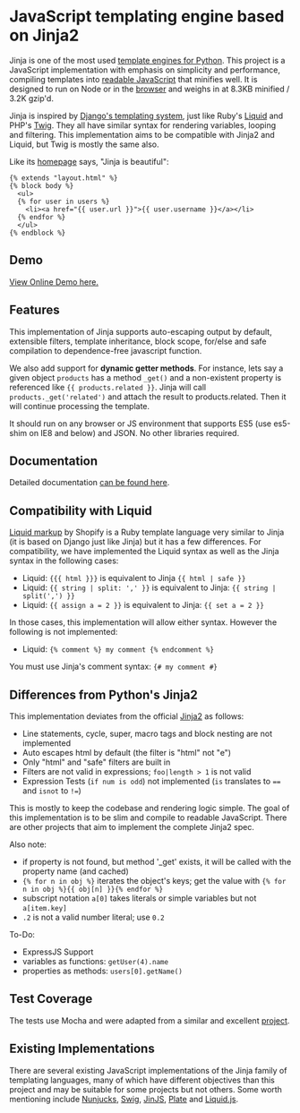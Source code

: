 # JavaScript templating engine based on Jinja2

Jinja is one of the most used [template engines for Python][jinja2]. This project is a JavaScript implementation with emphasis on simplicity and performance, compiling templates into [readable JavaScript][demo] that minifies well. It is designed to run on Node or in the [browser][demo] and weighs in at 8.3KB minified / 3.2K gzip'd.

Jinja is inspired by [Django's templating system][django], just like Ruby's [Liquid][liquid] and PHP's [Twig][twig]. They all have similar syntax for rendering variables, looping and filtering. This implementation aims to be compatible with Jinja2 and Liquid, but Twig is mostly the same also.

Like its [homepage](http://jinja.pocoo.org/) says, "Jinja is beautiful":

```
{% extends "layout.html" %}
{% block body %}
  <ul>
  {% for user in users %}
    <li><a href="{{ user.url }}">{{ user.username }}</a></li>
  {% endfor %}
  </ul>
{% endblock %}
```

## Demo

[View Online Demo here.][demo]


## Features

This implementation of Jinja supports auto-escaping output by default, extensible filters, template inheritance, block scope, for/else and safe compilation to dependence-free javascript function.

We also add support for **dynamic getter methods**. For instance, lets say a given object `products` has a method `_get()` and a non-existent property is referenced like `{{ products.related }}`. Jinja will call `products._get('related')` and attach the result to products.related. Then it will continue processing the template.

It should run on any browser or JS environment that supports ES5 (use es5-shim on IE8 and below) and JSON. No other libraries required.


## Documentation

Detailed documentation [can be found here][docs].


## Compatibility with Liquid

[Liquid markup][liquid] by Shopify is a Ruby template language very similar to Jinja (it is based on Django just like Jinja) but it has a few differences. For compatibility, we have implemented the Liquid syntax as well as the Jinja syntax in the following cases:

 * Liquid: `{{{ html }}}` is equivalent to Jinja `{{ html | safe }}`
 * Liquid: `{{ string | split: ',' }}` is equivalent to Jinja: `{{ string | split(',') }}`
 * Liquid: `{{ assign a = 2 }}` is equivalent to Jinja: `{{ set a = 2 }}`

In those cases, this implementation will allow either syntax. However the following is not implemented:

 * Liquid: `{% comment %} my comment {% endcomment %}`

You must use Jinja's comment syntax: `{# my comment #}`


## Differences from Python's Jinja2

This implementation deviates from the official [Jinja2][jinja2] as follows:

 - Line statements, cycle, super, macro tags and block nesting are not implemented
 - Auto escapes html by default (the filter is "html" not "e")
 - Only "html" and "safe" filters are built in
 - Filters are not valid in expressions; `foo|length > 1` is not valid
 - Expression Tests (`if num is odd`) not implemented (`is` translates to `==` and `isnot` to `!=`)

This is mostly to keep the codebase and rendering logic simple. The goal of this implementation is to be slim and compile to readable JavaScript. There are other projects that aim to implement the complete Jinja2 spec.

Also note:

 - if property is not found, but method '_get' exists, it will be called with the property name (and cached)
 - `{% for n in obj %}` iterates the object's keys; get the value with `{% for n in obj %}{{ obj[n] }}{% endfor %}`
 - subscript notation `a[0]` takes literals or simple variables but not `a[item.key]`
 - `.2` is not a valid number literal; use `0.2`

To-Do:

 - ExpressJS Support
 - variables as functions: `getUser(4).name`
 - properties as methods: `users[0].getName()`


## Test Coverage

The tests use Mocha and were adapted from a similar and excellent [project][swig].


## Existing Implementations

There are several existing JavaScript implementations of the Jinja family of templating languages, many of which have different objectives than this project and may be suitable for some projects but not others. Some worth mentioning include [Nunjucks][nunjucks], [Swig][swig], [JinJS][jinjs], [Plate][plate] and [Liquid.js][liquidjs].


[docs]: docs/guide.md
[demo]: http://sstur.github.io/jinja-js/demo/
[django]: http://docs.djangoproject.com/en/dev/ref/templates/builtins/
[liquid]: http://liquidmarkup.org/
[twig]: http://twig.sensiolabs.org/
[jinja2]: http://jinja.pocoo.org/
[nunjucks]: http://github.com/jlongster/nunjucks
[swig]: http://github.com/paularmstrong/swig
[jinjs]: http://github.com/ravelsoft/node-jinjs
[plate]: http://github.com/chrisdickinson/plate
[liquidjs]: http://github.com/darthapo/liquid.js
